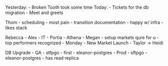 Yesterday:
	- Broken Tooth took some time
Today:
	- Tickets for the db migration
    - Meet and greets

Thom
    - scheduling
        - most pain
    - transition documentation
    - happy w/ infra
    - likes stack

Rebecca
    - Alex - IT
    - Portia - Athena
    - Megan - setup markets qure for u
    - top performers recognized
    - Monday
        - New Market Launch
        - Taylor -> Heidi

DB Upgrade
    - QA
        - stfpgo
            - first
        - eleanor-postgres
    - Prod
        - sftpgo
        - eleanor-postgres
            - has read replica

